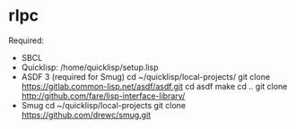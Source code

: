 # rlpc
Required:
- SBCL
- Quicklisp: /home/quicklisp/setup.lisp
- ASDF 3 (required for Smug)
cd ~/quicklisp/local-projects/
git clone https://gitlab.common-lisp.net/asdf/asdf.git
cd asdf
make
cd ..
git clone http://github.com/fare/lisp-interface-library/
- Smug 
cd ~/quicklisp/local-projects
git clone https://github.com/drewc/smug.git
